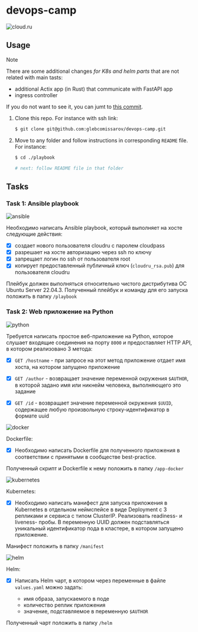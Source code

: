 # devops-camp

<img src="https://img.shields.io/static/v1?style=for-the-badge&label=&labelColor=55ba80&message=DevOps+Cloud.ru+Camp&color=23282f&logo=icloud&logoColor=white" alt="cloud.ru"/>

## Usage

> [!NOTE]  
> There are some additional changes _for K8s and helm parts_ that are not related with main tasts:
>
> - additional Actix app (in Rust) that communicate with FastAPI app
> - ingress controller
>
> If you do not want to see it, you can jumt to [this commit](https://github.com/glebcomissarov/devops-camp/tree/1a33551ab0760540f51d82d81a64223c5a24d1e0).

1. Clone this repo. For instance with ssh link:

   ```bash
   $ git clone git@github.com:glebcomissarov/devops-camp.git
   ```

2. Move to any folder and follow instructions in corresponding `README` file. For instance:

   ```bash
   $ cd ./playbook

   # next: follow README file in that folder
   ```

## Tasks

### Task 1: Ansible playbook

<img src="https://img.shields.io/badge/Ansible-da2f20?style=for-the-badge&logo=ansible&logoColor=white" alt="ansible"/>

Необходимо написать Ansible playbook, который выполняет на хосте следующие действия:

- [x] создает нового пользователя cloudru с паролем cloudpass
- [x] разрешает на хосте авторизацию через ssh по ключу
- [x] запрещает логин по ssh от пользователя root
- [x] копирует предоставленный публичный ключ (`cloudru_rsa.pub`) для пользователя cloudru

Плейбук должен выполняться относительно чистого дистрибутива ОС Ubuntu Server 22.04.3. Полученный плейбук и команду для его запуска положить в папку `/playbook`

### Task 2: Web приложение на Python

<img src="https://img.shields.io/badge/FastAPI-009688?style=for-the-badge&logo=fastapi&logoColor=white" alt="python"/>

Требуется написать простое веб-приложение на Python, которое слушает входящие соединения на порту `8000` и предоставляет HTTP API, в котором реализовано 3 метода:

- [x] `GET /hostname` - при запросе на этот метод приложение отдает имя хоста, на котором запущено приложение

- [x] `GET /author` - возвращает значение переменной окружения `$AUTHOR`, в которой задано имя или никнейм человека, выполняющего это задание

- [x] `GET /id` - возвращает значение переменной окружения `$UUID`, содержащее любую произвольную строку-идентификатор в формате uuid

<img src="https://img.shields.io/badge/Docker-326CE5?style=for-the-badge&logo=docker&logoColor=white" alt="docker"/>

Dockerfile:

- [x] Необходимо написать Dockerfile для полученного приложения в соответствии с принятыми в сообществе best-practice.

Полученный скрипт и Dockerfile к нему положить в папку `/app-docker`

<img src="https://img.shields.io/badge/Kubernetes-326CE5?style=for-the-badge&logo=kubernetes&logoColor=white" alt="kubernetes"/>

Kubernetes:

- [x] Необходимо написать манифест для запуска приложения в Kubernetes в отдельном неймспейсе в виде Deployment с 3 репликами и сервиса с типом ClusterIP. Реализовать readiness- и liveness- пробы. В переменную UUID должен подставляться уникальный идентификатор пода в кластере, в котором запущено приложение.

Манифест положить в папку `/manifest`

<img src="https://img.shields.io/badge/Helm-0F1689?style=for-the-badge&logo=helm&logoColor=white" alt="helm"/>

Helm:

- [x] Написать Helm чарт, в котором через переменные в файле `values.yaml` можно задать:

  - имя образа, запускаемого в поде
  - количество реплик приложения
  - значение, подставляемое в переменную `$AUTHOR`

Полученный чарт положить в папку `/helm`
